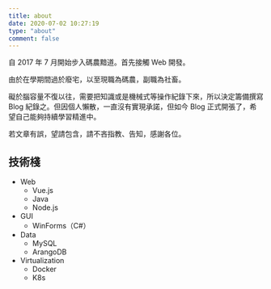 ```yaml
---
title: about
date: 2020-07-02 10:27:19
type: "about"
comment: false
---
```


自 2017 年 7 月開始步入碼農黯道。首先接觸 Web 開發。

由於在學期間過於廢宅，以至現職為碼農，副職為社畜。

礙於腦容量不復以往，需要把知識或是機械式等操作紀錄下來，所以決定籌備撰寫 Blog 紀錄之。但因個人懶散，一直沒有實現承諾，但如今 Blog 正式開張了，希望自己能夠持續學習精進中。

若文章有誤，望請包含，請不吝指教、告知，感謝各位。

## 技術棧

- Web
    - Vue.js
    - Java
    - Node.js
- GUI
    - WinForms（C#）
- Data
    - MySQL
    - ArangoDB
- Virtualization
    - Docker
    - K8s
